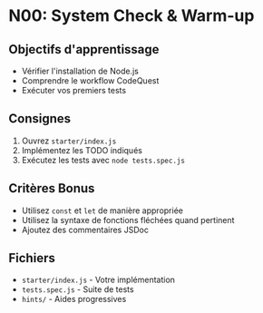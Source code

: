 # N00: System Check & Warm-up

## Objectifs d'apprentissage
- Vérifier l'installation de Node.js
- Comprendre le workflow CodeQuest
- Exécuter vos premiers tests

## Consignes
1. Ouvrez `starter/index.js`
2. Implémentez les TODO indiqués
3. Exécutez les tests avec `node tests.spec.js`

## Critères Bonus
- Utilisez `const` et `let` de manière appropriée
- Utilisez la syntaxe de fonctions fléchées quand pertinent
- Ajoutez des commentaires JSDoc

## Fichiers
- `starter/index.js` - Votre implémentation
- `tests.spec.js` - Suite de tests
- `hints/` - Aides progressives